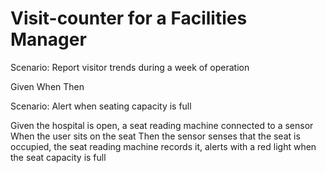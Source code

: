 # Visit-counter for a Facilities Manager

Scenario: Report visitor trends during a week of operation

  Given
  When
  Then

Scenario: Alert when seating capacity is full

  Given the hospital is open, a seat reading machine connected to a sensor
  When the user sits on the seat
  Then the sensor senses that the seat is occupied,
  the seat reading machine records it, alerts with a red light when the seat
  capacity is full
